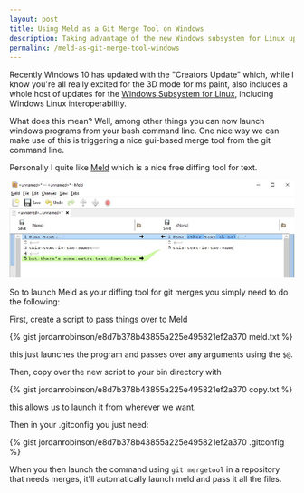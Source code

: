 ```yaml
---
layout: post
title: Using Meld as a Git Merge Tool on Windows
description: Taking advantage of the new Windows subsystem for Linux updates
permalink: /meld-as-git-merge-tool-windows
---
```


Recently Windows 10 has updated with the "Creators Update" which, while I know you're all really excited for the 3D mode for ms paint, also includes a whole host of updates for the [Windows Subsystem for Linux](https://blogs.msdn.microsoft.com/commandline/2017/04/11/windows-10-creators-update-whats-new-in-bashwsl-windows-console/), including Windows Linux interoperability.

What does this mean? Well, among other things you can now launch windows programs from your bash command line. One nice way we can make use of this is triggering a nice gui-based merge tool from the git command line.

Personally I quite like [Meld](http://meldmerge.org/) which is a nice free diffing tool for text.

![meld](images/meld.jpg)

So to launch Meld as your diffing tool for git merges you simply need to do the following:

First, create a script to pass things over to Meld

{% gist jordanrobinson/e8d7b378b43855a225e495821ef2a370 meld.txt %}

this just launches the program and passes over any arguments using the `$@`.

Then, copy over the new script to your bin directory with

{% gist jordanrobinson/e8d7b378b43855a225e495821ef2a370 copy.txt %}

this allows us to launch it from wherever we want.

Then in your .gitconfig you just need:

{% gist jordanrobinson/e8d7b378b43855a225e495821ef2a370 .gitconfig %}

When you then launch the command using `git mergetool` in a repository that needs merges, it'll automatically launch meld and pass it all the files.
